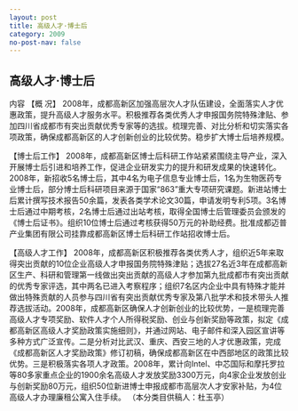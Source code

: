 ```yaml
---
layout: post
title: 高级人才·博士后
category: 2009
no-post-nav: false
---
```


##  高级人才·博士后

内容
【概  况】  2008年，成都高新区加强高层次人才队伍建设，全面落实人才优惠政策，提升高级人才服务水平。积极推荐各类优秀人才申报国务院特殊津贴、参加四川省成都市有突出贡献优秀专家等的选拔。梳理完善、对比分析和切实落实各项政策，确保成都高新区的人才创新创业的比较优势。稳步扩大博士后培养规模。
 
【博士后工作】  2008年，成都高新区博士后科研工作站紧紧围绕主导产业，深入开展博士后引进和培养工作，促进企业研发实力的提升和研发成果的快速转化。2008年，新招收5名博士后，其中4名为电子信息专业博士后，1名为生物医药专业博士后，部分博士后科研项目来源于国家“863”重大专项研究课题。新进站博士后累计撰写技术报告50余篇，发表各类学术论文30篇，申请发明专利5项。3名博士后通过中期考核，2名博士后通过出站考核，取得全国博士后管理委员会颁发的《博士后证书》。组织10位博士后通过考核获得50万元的补助经费。批准成都迈普产业集团有限公司挂靠成都高新区博士后科研工作站招收博士后。
 
【高级人才工作】  2008年，成都高新区积极推荐各类优秀人才，组织近5年来取得突出贡献的10位企业高级人才申报国务院特殊津贴；选拔27名近3年在成都高新区生产、科研和管理第一线做出突出贡献的高级人才参加第九批成都市有突出贡献的优秀专家评选，其中两名已进入考察程序；组织7名区内企业中具有特殊才能并做出特殊贡献的人员参与四川省有突出贡献优秀专家及第八批学术和技术带头人推荐选拔活动。2008年，成都高新区确保人才创新创业的比较优势，一是梳理完善高级人才专项奖励、软件人才个人所得税奖励、创业与创新奖励等政策，拟定《成都高新区高级人才奖励政策实施细则》，并通过网站、电子邮件和深入园区宣讲等多种方式广泛宣传。二是分析对比武汉、重庆、西安三地的人才优惠政策，完成《成都高新区人才奖励政策》修订初稿，确保成都高新区在中西部地区的政策比较优势。三是积极落实各项人才政策。2008年，累计向Intel、中芯国际和摩托罗拉等80多家重点企业的1900余名高级人才发放奖励3300万元，向4家企业发放创业与创新奖励80万元，组织50位新进博士申报成都市高层次人才安家补贴，为4位高级人才办理廉租公寓入住手续。
（本分类目供稿人：杜玉亭）